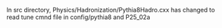 In src directory, Physics/Hadronization/Pythia8Hadro.cxx has changed to read tune cmnd file in config/pythia8 and P25_02a
